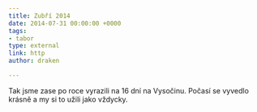 ```yaml
---
title: Zubří 2014
date: 2014-07-31 00:00:00 +0000
tags:
- tabor
type: external
link: http
author: draken

---
```

Tak jsme zase po roce vyrazili na 16 dní na Vysočinu. Počasí se vyvedlo krásně a my si to užili jako vždycky.
